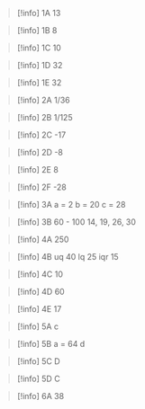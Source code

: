 >[!info] 1A
> 13

>[!info] 1B
> 8

>[!info] 1C
> 10

>[!info] 1D
> 32

>[!info] 1E
> 32



>[!info] 2A
> 1/36

>[!info] 2B
> 1/125

>[!info] 2C
> -17

>[!info] 2D
> -8

>[!info] 2E
> 8

>[!info] 2F
> -28


>[!info] 3A
> a = 2
> b = 20
> c = 28

>[!info] 3B
> 60 - 100
> 14, 19, 26, 30



>[!info] 4A
> 250

>[!info] 4B
> uq 40
> lq 25
> iqr 15

>[!info] 4C
> 10

>[!info] 4D
> 60

>[!info] 4E
> 17



>[!info] 5A
> c

>[!info] 5B
> a = 64
> d

>[!info] 5C
> D

>[!info] 5D
> C



>[!info] 6A
> 38